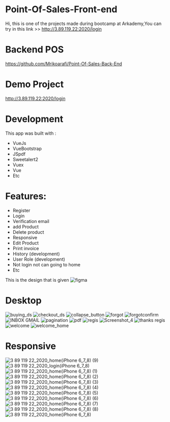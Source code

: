 # Point-Of-Sales-Front-end

Hi, this is one of the projects made during bootcamp at Arkademy,You can try in this link >> http://3.89.119.22:2020/login

# Backend POS
https://github.com/Mrikoarafi/Point-Of-Sales-Back-End

# Demo Project
http://3.89.119.22:2020/login

# Development
This app was built with :
- VueJs
- VueBootstrap
- JSpdf
- Sweetalert2
- Vuex
- Vue 
- Etc

# Features:
- Register
- Login
- Verification email
- add Product
- Delete product
- Responsive
- Edit Product 
- Print invoice 
- History (development)
- User Role (development)
- Not login not can going to home
- Etc

This is the design that is given
![figma](https://user-images.githubusercontent.com/50771883/97802339-5d7a9c80-1c75-11eb-991a-39f97542cfb0.jpg)

# Desktop
![buying_ds](https://user-images.githubusercontent.com/50771883/97802342-623f5080-1c75-11eb-89c8-d7093ba2ac8c.jpg)
![checkout_ds](https://user-images.githubusercontent.com/50771883/97802343-62d7e700-1c75-11eb-8d56-576a1beef576.jpg)
![collapse_button](https://user-images.githubusercontent.com/50771883/97802344-64091400-1c75-11eb-9ffd-ddf4fa39a24a.jpg)
![forgot](https://user-images.githubusercontent.com/50771883/97802346-64a1aa80-1c75-11eb-8fdb-77078bcb02f1.jpg)
![forgotconfirm](https://user-images.githubusercontent.com/50771883/97802347-653a4100-1c75-11eb-88f0-f020adfe96e1.jpg)
![INBOX GMAIL](https://user-images.githubusercontent.com/50771883/97802351-67040480-1c75-11eb-8186-16f992a5d148.jpg)
![pagination](https://user-images.githubusercontent.com/50771883/97802353-679c9b00-1c75-11eb-9478-ff979d9d5f57.jpg)
![pdf](https://user-images.githubusercontent.com/50771883/97802356-68cdc800-1c75-11eb-9011-a4113f618bc1.jpg)
![regis](https://user-images.githubusercontent.com/50771883/97802358-69665e80-1c75-11eb-8708-ff37da06b00a.jpg)
![Screenshot_4](https://user-images.githubusercontent.com/50771883/97802359-69fef500-1c75-11eb-814a-287e2ed3d007.jpg)
![thanks regis](https://user-images.githubusercontent.com/50771883/97802360-6a978b80-1c75-11eb-842d-c24e60a33ed2.jpg)
![welcome](https://user-images.githubusercontent.com/50771883/97802362-6bc8b880-1c75-11eb-9ed8-9415e2cf3994.jpg)
![welcome_home](https://user-images.githubusercontent.com/50771883/97802364-6c614f00-1c75-11eb-89c9-54c0428e84a0.jpg)

# Responsive
![3 89 119 22_2020_home(iPhone 6_7_8) (9)](https://user-images.githubusercontent.com/50771883/98055366-e52bfb00-1e6f-11eb-870a-222d33e5259e.png)
![3 89 119 22_2020_login(iPhone 6_7_8)](https://user-images.githubusercontent.com/50771883/98055370-e826eb80-1e6f-11eb-88f6-cefc3b0b4bdd.png)
![3 89 119 22_2020_home(iPhone 6_7_8) (1)](https://user-images.githubusercontent.com/50771883/98055379-eceb9f80-1e6f-11eb-8e49-fc89f14d9244.png)
![3 89 119 22_2020_home(iPhone 6_7_8) (2)](https://user-images.githubusercontent.com/50771883/98055383-efe69000-1e6f-11eb-81fb-27f78f7a5c6b.png)
![3 89 119 22_2020_home(iPhone 6_7_8) (3)](https://user-images.githubusercontent.com/50771883/98055386-f117bd00-1e6f-11eb-8214-bc17f060377f.png)
![3 89 119 22_2020_home(iPhone 6_7_8) (4)](https://user-images.githubusercontent.com/50771883/98055395-f37a1700-1e6f-11eb-90af-99f5b48cab43.png)
![3 89 119 22_2020_home(iPhone 6_7_8) (5)](https://user-images.githubusercontent.com/50771883/98055398-f4ab4400-1e6f-11eb-9082-e7ec6725a8ba.png)
![3 89 119 22_2020_home(iPhone 6_7_8) (6)](https://user-images.githubusercontent.com/50771883/98055402-f5dc7100-1e6f-11eb-8582-1c4b6c0397a1.png)
![3 89 119 22_2020_home(iPhone 6_7_8) (7)](https://user-images.githubusercontent.com/50771883/98055403-f70d9e00-1e6f-11eb-8345-4459eab3ab55.png)
![3 89 119 22_2020_home(iPhone 6_7_8) (8)](https://user-images.githubusercontent.com/50771883/98055404-f7a63480-1e6f-11eb-85a2-271926254aba.png)
![3 89 119 22_2020_home(iPhone 6_7_8)](https://user-images.githubusercontent.com/50771883/98055409-f96ff800-1e6f-11eb-910c-3fd7b7bdfc0d.png)
